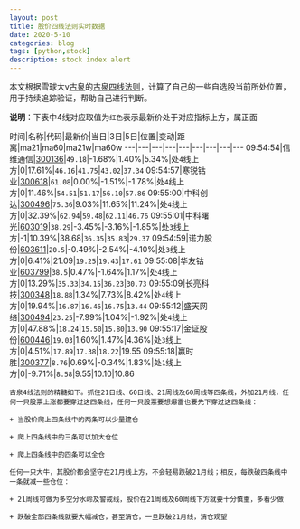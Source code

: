 ```yaml
---
layout: post
title: 股价四线法则实时数据
date: 2020-5-10
categories: blog
tags: [python,stock]
description: stock index alert
---
```



本文根据雪球大v[古泉](https://xueqiu.com/u/7148646888)的[古泉四线法则](https://xueqiu.com/7148646888/130498192)，计算了自己的一些自选股当前所处位置，用于持续追踪验证，帮助自己进行判断。

**说明**：下表中4线对应取值为`红色`表示最新价处于对应指标上方，属正面

时间|名称|代码|最新价|当日|3日|5日|位置|变动|距离|ma21|ma60|ma21w|ma60w
---|---|---|---|---|---|---|---|---
09:54:54|信维通信|[300136](https://xueqiu.com/S/SZ300136)|`49.18`|-1.68%|1.40%|5.34%|处`4`线上方|0|17.61%|`46.16`|`41.75`|`43.02`|`37.34`
09:54:57|寒锐钴业|[300618](https://xueqiu.com/S/SZ300618)|`61.08`|0.00%|-1.51%|-1.78%|处`4`线上方|0|11.46%|`54.51`|`51.17`|`56.10`|`57.86`
09:55:00|中科创达|[300496](https://xueqiu.com/S/SZ300496)|`75.36`|9.03%|11.65%|11.24%|处`4`线上方|0|32.39%|`62.94`|`59.48`|`62.11`|`46.76`
09:55:01|中科曙光|[603019](https://xueqiu.com/S/SH603019)|`38.29`|-3.45%|-3.16%|-1.85%|处`3`线上方|-1|10.39%|38.68|`36.35`|`35.83`|`29.37`
09:54:59|诺力股份|[603611](https://xueqiu.com/S/SH603611)|`20.5`|-0.49%|-2.54%|-4.10%|处`3`线上方|0|6.41%|21.09|`19.25`|`19.43`|`17.61`
09:55:08|华友钴业|[603799](https://xueqiu.com/S/SH603799)|`38.5`|0.47%|-1.64%|1.17%|处`4`线上方|0|13.29%|`35.33`|`34.15`|`36.23`|`30.73`
09:55:09|长亮科技|[300348](https://xueqiu.com/S/SZ300348)|`18.88`|1.34%|7.73%|8.42%|处`4`线上方|0|19.94%|`16.87`|`16.46`|`16.75`|`13.44`
09:55:12|盛天网络|[300494](https://xueqiu.com/S/SZ300494)|`23.25`|-7.99%|1.04%|-1.92%|处`4`线上方|0|47.88%|`18.24`|`15.50`|`15.80`|`13.90`
09:55:17|金证股份|[600446](https://xueqiu.com/S/SH600446)|`19.03`|1.60%|1.47%|4.36%|处`3`线上方|0|4.51%|`17.89`|`17.38`|`18.22`|19.55
09:55:18|赢时胜|[300377](https://xueqiu.com/S/SZ300377)|`8.76`|0.69%|-0.34%|1.83%|处`1`线上方|0|-9.71%|`8.58`|9.55|10.10|10.86

```
古泉4线法则的精髓如下。抓住21日线、60日线、21周线及60周线等四条线，外加21月线，任何一只股票上涨都要穿过这四条线，任何一只股票要想爆雷也要先下穿过这四条线：

+ 当股价爬上四条线中的两条可以少量建仓

+ 爬上四条线中的三条可以加大仓位

+ 爬上四条线中的四条可以全仓

任何一只大牛，其股价都会坚守在21月线上方，不会轻易跌破21月线；相反，每跌破四条线中一条就减一些仓位：

+ 21周线可做为多空分水岭及警戒线，股价在21周线及60周线下方就要十分慎重，多看少做

+ 跌破全部四条线就要大幅减仓，甚至清仓，一旦跌破21月线，清仓观望
```